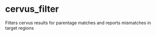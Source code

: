 # cervus_filter
Filters cervus results for parentage matches and reports mismatches in target regions
